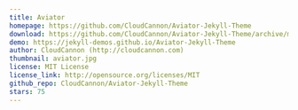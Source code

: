 ```yaml
---
title: Aviator
homepage: https://github.com/CloudCannon/Aviator-Jekyll-Theme
download: https://github.com/CloudCannon/Aviator-Jekyll-Theme/archive/master.zip
demo: https://jekyll-demos.github.io/Aviator-Jekyll-Theme
author: CloudCannon (http://cloudcannon.com)
thumbnail: aviator.jpg
license: MIT License
license_link: http://opensource.org/licenses/MIT
github_repo: CloudCannon/Aviator-Jekyll-Theme
stars: 75
---
```

